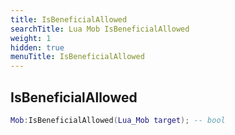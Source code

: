 ```yaml
---
title: IsBeneficialAllowed
searchTitle: Lua Mob IsBeneficialAllowed
weight: 1
hidden: true
menuTitle: IsBeneficialAllowed
---
```

## IsBeneficialAllowed
```lua
Mob:IsBeneficialAllowed(Lua_Mob target); -- bool
```